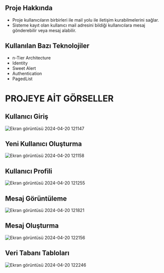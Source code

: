 ## Proje Hakkında

* Proje kullanıcıların birbirleri ile mail yolu ile iletişim kurabilmelerini sağlar.
* Sisteme kayıt olan kullanıcı mail adresini bildiği kullanıcılara mesaj gönderebilir veya mesaj alabilir.

## Kullanılan Bazı Teknolojiler
* n-Tier Architecture
* Identity
* Sweet Alert
* Authentication
* PagedList


# PROJEYE AİT GÖRSELLER

## Kullanıcı Giriş

![Ekran görüntüsü 2024-04-20 121147](https://github.com/gozgirfaruk/EPosta.UI/assets/125920944/426f2a0d-4144-43d1-a616-ec317906cb47)

## Yeni Kullanıcı Oluşturma

![Ekran görüntüsü 2024-04-20 121158](https://github.com/gozgirfaruk/EPosta.UI/assets/125920944/70dd9655-b929-467c-8c15-fbadbc79a6f7)


## Kullanıcı Profili

![Ekran görüntüsü 2024-04-20 121255](https://github.com/gozgirfaruk/EPosta.UI/assets/125920944/009cadce-f113-447d-81cc-e4d78244d72d)


## Mesaj Görüntüleme

![Ekran görüntüsü 2024-04-20 121821](https://github.com/gozgirfaruk/EPosta.UI/assets/125920944/d7a54984-cfaf-43da-8777-ab005cc24351)

## Mesaj Oluşturma
![Ekran görüntüsü 2024-04-20 122156](https://github.com/gozgirfaruk/EPosta.UI/assets/125920944/e2a2ed48-5941-4027-b210-819835bab6aa)

## Veri Tabanı Tabloları

![Ekran görüntüsü 2024-04-20 122246](https://github.com/gozgirfaruk/EPosta.UI/assets/125920944/e6dbaa86-a1e8-44be-82aa-566f1da949da)


